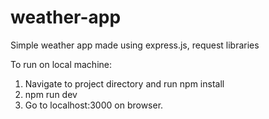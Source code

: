 # weather-app
Simple weather app made using express.js, request libraries

To run on local machine:

1. Navigate to project directory and run npm install
2. npm run dev
3. Go to localhost:3000 on browser.
